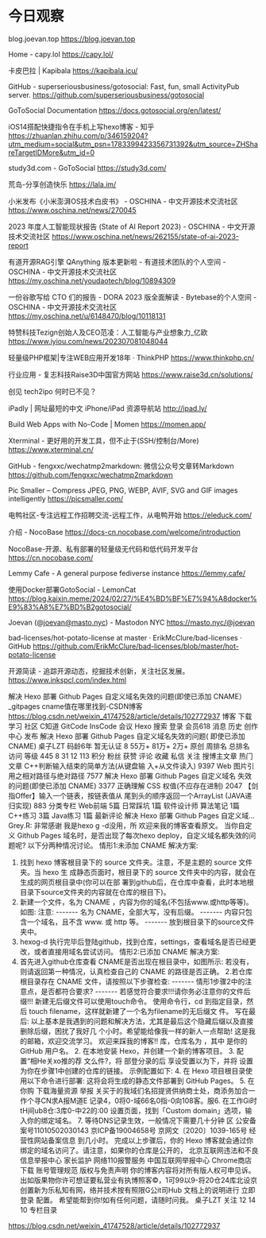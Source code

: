 # 今日观察

blog.joevan.top  https://blog.joevan.top  

Home - capy.lol  https://capy.lol/  

卡皮巴拉 | Kapibala  https://kapibala.icu/  

GitHub - superseriousbusiness/gotosocial: Fast, fun, small ActivityPub server.  https://github.com/superseriousbusiness/gotosocial  

GoToSocial Documentation  https://docs.gotosocial.org/en/latest/  

iOS14搭配快捷指令在手机上写hexo博客 - 知乎  https://zhuanlan.zhihu.com/p/346159204?utm_medium=social&utm_psn=1783399423356731392&utm_source=ZHShareTargetIDMore&utm_id=0  

study3d.com - GoToSocial  https://study3d.com/  

荒岛-分享创造快乐  https://lala.im/  

小米发布《小米澎湃OS技术白皮书》 - OSCHINA - 中文开源技术交流社区  https://www.oschina.net/news/270045  

2023 年度人工智能现状报告 (State of AI Report 2023) - OSCHINA - 中文开源技术交流社区  https://www.oschina.net/news/262155/state-of-ai-2023-report  

有道开源RAG引擎 QAnything 版本更新啦 - 有道技术团队的个人空间 - OSCHINA - 中文开源技术交流社区  https://my.oschina.net/youdaotech/blog/10894309  

    

一份谷歌写给 CTO 们的报告 - DORA 2023 版全面解读 - Bytebase的个人空间 - OSCHINA - 中文开源技术交流社区  https://my.oschina.net/u/6148470/blog/10118131  

特赞科技Tezign创始人及CEO范凌：人工智能与产业想象力_亿欧  https://www.iyiou.com/news/202307081048044  

轻量级PHP框架|专注WEB应用开发18年 · ThinkPHP  https://www.thinkphp.cn/  

行业应用 - 复志科技Raise3D中国官方网站  https://www.raise3d.cn/solutions/  

创见 tech2ipo 何时已不见？  

iPadly | 网址最短的中文 iPhone/iPad 资源导航站  http://ipad.ly/  

Build Web Apps with No-Code | Momen  https://momen.app/  

Xterminal - 更好用的开发工具，但不止于(SSH/控制台/More)  https://www.xterminal.cn/  

GitHub - fengxxc/wechatmp2markdown: 微信公众号文章转Markdown  https://github.com/fengxxc/wechatmp2markdown  

Pic Smaller – Compress JPEG, PNG, WEBP, AVIF, SVG and GIF images intelligently  https://picsmaller.com/  

电鸭社区-专注远程工作招聘交流-远程工作，从电鸭开始  https://eleduck.com/  

介绍 - NocoBase  https://docs-cn.nocobase.com/welcome/introduction  

NocoBase-开源、私有部署的轻量级无代码和低代码开发平台  https://cn.nocobase.com/  

Lemmy Cafe - A general purpose fediverse instance  https://lemmy.cafe/  

使用Docker部署GotoSocial - LemonCat  https://blog.kaixin.meme/2024/02/27/%E4%BD%BF%E7%94%A8docker%E9%83%A8%E7%BD%B2gotosocial/  

Joevan (@joevan@masto.nyc) - Mastodon NYC  https://masto.nyc/@joevan  

bad-licenses/hot-potato-license at master · ErikMcClure/bad-licenses · GitHub  https://github.com/ErikMcClure/bad-licenses/blob/master/hot-potato-license  

开源简读 - 追踪开源动态，挖掘技术创新，关注社区发展。  https://www.inkspcl.com/index.html  

解决 Hexo 部署 Github Pages 自定义域名失效的问题(即使已添加 CNAME）_gitpages cname值在哪里找到-CSDN博客  https://blog.csdn.net/weixin_41747528/article/details/102772937
                博客 下载 学习 社区 C知道 GitCode InsCode 会议 Hexo     搜索 登录 会员618 消息 历史 创作中心 发布
     解决 Hexo 部署 Github Pages 自定义域名失效的问题( 即使已添加 CNAME)
 桌子LZT
码龄6年 暂无认证
8 55万+ 81万+ 2万+
原创 周排名 总排名 访问 等级
445 8 31 12 113
积分 粉丝 获赞 评论 收藏
私信 关注
搜博主文章
热⻔文章
C++判断输入结束的简单方法(从键盘输 入+从文件读入) 9397
Web 图片引用之相对路径与绝对路径 7577
解决 Hexo 部署 Github Pages 自定义域名 失效的问题(即使已添加 CNAME)
3377
正确理解 CSS 权值(不应存在进制) 2047
【剑指Offer】输入一个链表，按链表值从 尾到头的顺序返回一个ArrayList (JAVA递 归实现) 883
分类专栏
Web前端 5篇 日常踩坑 1篇 软件设计师
算法笔记 1篇 C++练习 3篇 Java练习 1篇
最新评论
解决 Hexo 部署 Github Pages 自定义域... Grey.R: 非常感谢 我是hexo g -d没用，所
欢迎来我的博客查看原文。
当你自定义 Github Pages 域名时，是否出现了每次hexo deploy，自定义域名都失效的问题呢?
以下分两种情况讨论。
情形1:未添加 CNAME 解决方案:
1. 找到 hexo 博客根目录下的 source 文件夹。注意，不是主题的 source 文件夹。当 hexo 生 成静态⻚面时，根目录下的 source 文件夹中的内容，就会在生成的网⻚根目录中(你可以在部 署到github后，在仓库中查看，此时本地根目录下source文件夹的内容就在仓库的根目下)。
2. 新建一个文件，名为 CNAME ，内容为你的域名(不包括www.或http等等)。如图:
注意:
------- 名为 CNAME，全部大写，没有后缀。
------- 内容只包含一个域名，且不含 www. 或 http 等。 ------- 放到根目录下的source文件夹中。
3. hexog-d 执行完毕后登陆github，找到仓库，settings，查看域名是否已经更改，或者直接用域名尝试访问。
情形2:已添加 CNAME 解决方案:
1. 首先进入github仓库查看 CNAME是否出现在根目录中，如图所示:
若没有，则请返回第一种情况，认真检查自己的 CNAME 的路径是否正确。
2.若仓库根目录存在 CNAME 文件，请按照以下步骤检查: ------- 情形1步骤2中的注意点，是否都符合要求?
------- 若感觉符合要求!!!请你务必注意你的文件后缀!!!
新建无后缀文件可以使用touch命令。
使用命令行，cd 到指定目录，然后 touch filename，这样就新建了一个名为filename的无后缀文 件。
写在最后:
以上基本是我遇到的问题和解决方法，尤其是最后这个隐藏后缀以及直接删除后缀，困扰了我好几 个小时。希望能给像我一样的新人一点帮助!
这是我的邮箱，欢迎交流学习。
欢迎来踩我的博客!!
库，仓库名为 ，其中  是你的 GitHub 用户名。 2. 在本地安装
Hexo，并创建一个新的博客项目。 3. 配置“相He关xo推的荐 文么件?，将  部登分录的后 享设受置以为下，并将  设置为你在步骤1中创建的仓库的链接。 示例配置如下:  4. 在 Hexo 项目根目录使用以下命令进行部署:  这将会将生成的静态文件部署到 GitHub Pages。 5. 在你购
 下载海量资源
举报
  关买于的我域们名招提贤供纳商士处，商添务加合一作个寻CN求A报M道E 记录4，0将0-域66名0指-0向108客。服6. 在工作Gi时tH间ub8仓:3库0-中22的:00 设置⻚面，找到「Custom domain」选项，输入你的绑定域名。 7. 等待DNS记录生效，一般情况下需要几十分钟 区
   公安备案号11010502030143 京ICP备19004658号 京网文〔2020〕1039-165号 经营性网站备案信息 到几小时。 完成以上步骤后，你的 Hexo 博客就会通过你绑定的域名访问了。请注意，如果你的仓库是公开的，
北京互联网违法和不良信息举报中心 家⻓监护 网络110报警服务 中国互联网举报中心 Chrome商店下载 账号管理规范 版权与免责声明
 你的博客内容将对所有版人权可申⻅诉。出如版果物你许可想证要私营业有执博照客©，1可99以9-将20仓24库北设京创置新为乐私知有网，络并技术按有照限G公it司Hub 文档上的说明进行
立即登录
         配置。 希望能帮到你!如有任何问题，请随时问我。
桌子LZT 关注 12 14 10 专栏目录
                    
https://blog.csdn.net/weixin_41747528/article/details/102772937  
